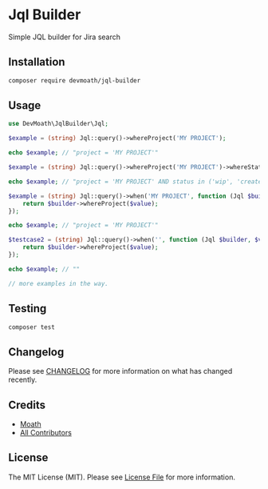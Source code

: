 # Jql Builder

Simple JQL builder for Jira search

## Installation

```bash
composer require devmoath/jql-builder
```

## Usage

```php
use DevMoath\JqlBuilder\Jql;

$example = (string) Jql::query()->whereProject('MY PROJECT');

echo $example; // "project = 'MY PROJECT'"

$example = (string) Jql::query()->whereProject('MY PROJECT')->whereStatus(['wip', 'created']);

echo $example; // "project = 'MY PROJECT' AND status in ('wip', 'created')"

$example = (string) Jql::query()->when('MY PROJECT', function (Jql $builder, $value) {
    return $builder->whereProject($value);
});

echo $example; // "project = 'MY PROJECT'"

$testcase2 = (string) Jql::query()->when('', function (Jql $builder, $value) {
    return $builder->whereProject($value);
});

echo $example; // ""

// more examples in the way.
```

## Testing

```bash
composer test
```

## Changelog

Please see [CHANGELOG](CHANGELOG.md) for more information on what has changed recently.

## Credits

- [Moath](https://github.com/devmoath)
- [All Contributors](https://github.com/DevMoath/jql-builder/graphs/contributors)

## License

The MIT License (MIT). Please see [License File](LICENSE.md) for more information.

